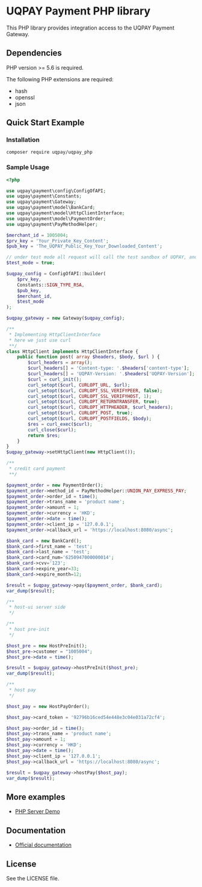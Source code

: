 # UQPAY Payment PHP library

This PHP library provides integration access to the UQPAY Payment Gateway.
## Dependencies

PHP version >= 5.6 is required.

The following PHP extensions are required:

* hash
* openssl
* json

## Quick Start Example

### Installation
```shell script
composer require uqpay/uqpay_php
```

### Sample Usage

```php
<?php

use uqpay\payment\config\ConfigOfAPI;
use uqpay\payment\Constants;
use uqpay\payment\Gateway;
use uqpay\payment\model\BankCard;
use uqpay\payment\model\HttpClientInterface;
use uqpay\payment\model\PaymentOrder;
use uqpay\payment\PayMethodHelper;

$merchant_id = 1005004;
$prv_key = 'Your_Private_Key_Content';
$pub_key = 'The_UQPAY_Public_Key_Your_Downloaded_Content';

// under test mode all request will call the test sandbox of UQPAY, and for default the test mode is on
$test_mode = true;

$uqpay_config = ConfigOfAPI::builder(
	$prv_key,
	Constants::SIGN_TYPE_RSA,
	$pub_key,
	$merchant_id,
	$test_mode
);

$uqpay_gateway = new Gateway($uqpay_config);

/**
 * Implementing HttpClientInterface
 * here we just use curl
 **/
class HttpClient implements HttpClientInterface {
	public function post( array $headers, $body, $url ) {
        $curl_headers = array();
		$curl_headers[] = 'Content-type: '.$headers['content-type'];
		$curl_headers[] = 'UQPAY-Version: '.$headers['UQPAY-Version'];
		$curl = curl_init();
		curl_setopt($curl, CURLOPT_URL, $url);
		curl_setopt($curl, CURLOPT_SSL_VERIFYPEER, false);
		curl_setopt($curl, CURLOPT_SSL_VERIFYHOST, 1);
		curl_setopt($curl, CURLOPT_RETURNTRANSFER, true);
		curl_setopt($curl, CURLOPT_HTTPHEADER, $curl_headers);
		curl_setopt($curl, CURLOPT_POST, true);
		curl_setopt($curl, CURLOPT_POSTFIELDS, $body);
		$res = curl_exec($curl);
		curl_close($curl);
		return $res;
	}
}
$uqpay_gateway->setHttpClient(new HttpClient());

/**
 * credit card payment
 **/

$payment_order = new PaymentOrder();
$payment_order->method_id = PayMethodHelper::UNION_PAY_EXPRESS_PAY;
$payment_order->order_id = time();
$payment_order->trans_name = 'product name';
$payment_order->amount = 1;
$payment_order->currency = 'HKD';
$payment_order->date = time();
$payment_order->client_ip = '127.0.0.1';
$payment_order->callback_url = 'https://localhost:8080/async';

$bank_card = new BankCard();
$bank_card->first_name = 'test';
$bank_card->last_name = 'test';
$bank_card->card_num='6250947000000014';
$bank_card->cvv='123';
$bank_card->expire_year=33;
$bank_card->expire_month=12;

$result = $uqpay_gateway->pay($payment_order, $bank_card);
var_dump($result);

/**
 * host-ui server side
 */

/**
 * host pre-init
 */

$host_pre = new HostPreInit();
$host_pre->customer = "1005004";
$host_pre->date = time();

$result = $uqpay_gateway->hostPreInit($host_pre);
var_dump($result);

/**
 * host pay
 */

$host_pay = new HostPayOrder();

$host_pay->card_token = '92796b16ced54e448e3c04e031a72cf4';

$host_pay->order_id = time();
$host_pay->trans_name = 'product name';
$host_pay->amount = 1;
$host_pay->currency = 'HKD';
$host_pay->date = time();
$host_pay->client_ip = '127.0.0.1';
$host_pay->callback_url = 'https://localhost:8080/async';

$result = $uqpay_gateway->hostPay($host_pay);
var_dump($result);


```

## More examples
 * [PHP Server Demo](https://github.com/uqpaytechnology/php-server-demo)

## Documentation

 * [Official documentation](https://developer.uqpay.com/api/#/)
 
 
## License

See the LICENSE file.